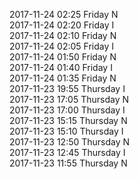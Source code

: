 2017-11-24 02:25 Friday  N  
2017-11-24 02:20 Friday  I  
2017-11-24 02:10 Friday  N  
2017-11-24 02:05 Friday  I  
2017-11-24 01:50 Friday  N  
2017-11-24 01:40 Friday  I  
2017-11-24 01:35 Friday  N  
2017-11-23 19:55 Thursday  I  
2017-11-23 17:05 Thursday  N  
2017-11-23 17:00 Thursday  I  
2017-11-23 15:15 Thursday  N  
2017-11-23 15:10 Thursday  I  
2017-11-23 12:50 Thursday  N  
2017-11-23 12:45 Thursday  I  
2017-11-23 11:55 Thursday  N  
